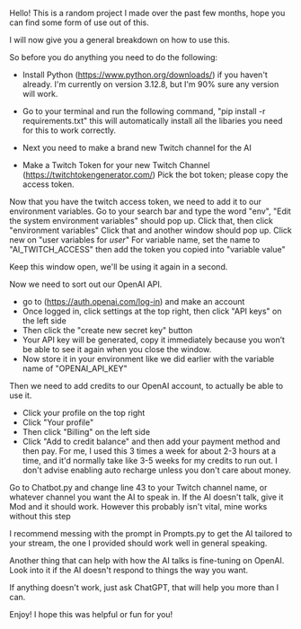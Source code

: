 Hello! This is a random project I made over the past few months, hope you can find some form of use out of this.

I will now give you a general breakdown on how to use this.

So before you do anything you need to do the following:
- Install Python (https://www.python.org/downloads/) if you haven't already. I'm currently on version 3.12.8, but I'm 90% sure any version will work.
- Go to your terminal and run the following command, "pip install -r requirements.txt" this will automatically install all the libaries you need for this to work correctly.

- Next you need to make a brand new Twitch channel for the AI
- Make a Twitch Token for your new Twitch Channel (https://twitchtokengenerator.com/) Pick the bot token; please copy the access token.

Now that you have the twitch access token, we need to add it to our environment variables.
Go to your search bar and type the word "env", "Edit the system environment variables" should pop up.
Click that, then click "environment variables" Click that and another window should pop up. Click new on "user variables for *user*"
For variable name, set the name to "AI_TWITCH_ACCESS" then add the token you copied into "variable value"

Keep this window open, we'll be using it again in a second.

Now we need to sort out our OpenAI API.
- go to (https://auth.openai.com/log-in) and make an account
- Once logged in, click settings at the top right, then click "API keys" on the left side
- Then click the "create new secret key" button
- Your API key will be generated, copy it immediately because you won’t be able to see it again when you close the window.
- Now store it in your environment like we did earlier with the variable name of "OPENAI_API_KEY"

Then we need to add credits to our OpenAI account, to actually be able to use it.
- Click your profile on the top right
- Click "Your profile"
- Then click "Billing" on the left side
- Click "Add to credit balance" and then add your payment method and then pay. For me, I used this 3 times a week for about 2-3 hours at a time, and it'd normally take like
3-5 weeks for my credits to run out. I don't advise enabling auto recharge unless you don't care about money.

Go to Chatbot.py and change line 43 to your Twitch channel name, or whatever channel you want the AI to speak in. If the AI doesn't talk, give it Mod and it should work. However
this probably isn't vital, mine works without this step

I recommend messing with the prompt in Prompts.py to get the AI tailored to your stream, the one I provided should work well in general speaking.

Another thing that can help with how the AI talks is fine-tuning on OpenAI. Look into it if the AI doesn't respond to things the way you want.

If anything doesn't work, just ask ChatGPT, that will help you more than I can.

Enjoy! I hope this was helpful or fun for you!
